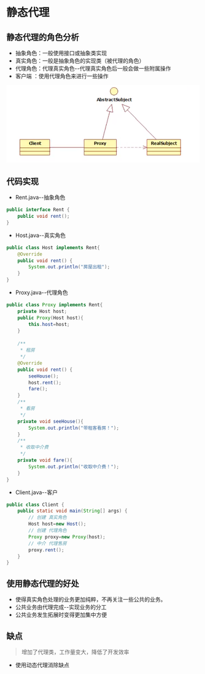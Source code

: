 # 静态代理

## 静态代理的角色分析
* 抽象角色：一般使用接口或抽象类实现
* 真实角色：一般是抽象角色的实现类（被代理的角色）
* 代理角色：代理真实角色--代理真实角色后一般会做一些附属操作
* 客户端  ：使用代理角色来进行一些操作

![](Resource/staticProxy01.png)

## 代码实现
* Rent.java--抽象角色
```java
public interface Rent {
    public void rent();
}
```

* Host.java--真实角色
```java
public class Host implements Rent{
    @Override
    public void rent() {
        System.out.println("房屋出租");
    }
}
```
* Proxy.java--代理角色
```java
public class Proxy implements Rent{
    private Host host;
    public Proxy(Host host){
        this.host=host;
    }

    /**
     * 租房
     */
    @Override
    public void rent() {
        seeHouse();
        host.rent();
        fare();
    }
    /**
     * 看房
     */
    private void seeHouse(){
        System.out.println("带租客看房！");
    }
    /**
     * 收取中介费
     */
    private void fare(){
        System.out.println("收取中介费！");
    }
}
```
* Client.java--客户
```java
public class Client {
    public static void main(String[] args) {
        // 创建 真实角色
        Host host=new Host();
        // 创建 代理角色
        Proxy proxy=new Proxy(host);
        // 中介 代理售房
        proxy.rent();
    }
}
```

## 使用静态代理的好处
+ 使得真实角色处理的业务更加纯粹，不再关注一些公共的业务。
+ 公共业务由代理完成--实现业务的分工
+ 公共业务发生拓展时变得更加集中方便

## 缺点
> 增加了代理类，工作量变大，降低了开发效率

- 使用动态代理消除缺点